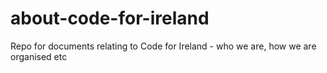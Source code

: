 # about-code-for-ireland
Repo for documents relating to Code for Ireland - who we are, how we are organised etc
